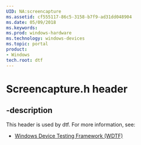 ```yaml
---
UID: NA:screencapture
ms.assetid: cf555117-86c5-3158-b7f9-ad31dd048904
ms.date: 05/09/2018
ms.keywords: 
ms.prod: windows-hardware
ms.technology: windows-devices
ms.topic: portal
product:
- Windows
tech.root: dtf
---
```


# Screencapture.h header


## -description


This header is used by dtf. For more information, see:

- [Windows Device Testing Framework (WDTF)](../_dtf/index.md)
